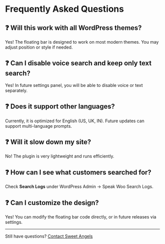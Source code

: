 # Frequently Asked Questions

## ❓ Will this work with all WordPress themes?

Yes! The floating bar is designed to work on most modern themes. You may adjust position or style if needed.

## ❓ Can I disable voice search and keep only text search?

Yes! In future settings panel, you will be able to disable voice or text separately.

## ❓ Does it support other languages?

Currently, it is optimized for English (US, UK, IN). Future updates can support multi-language prompts.

## ❓ Will it slow down my site?

No! The plugin is very lightweight and runs efficiently.

## ❓ How can I see what customers searched for?

Check **Search Logs** under WordPress Admin → Speak Woo Search Logs.

## ❓ Can I customize the design?

Yes! You can modify the floating bar code directly, or in future releases via settings.

---

Still have questions? [Contact Sweet Angels](https://sweetangels.in)
